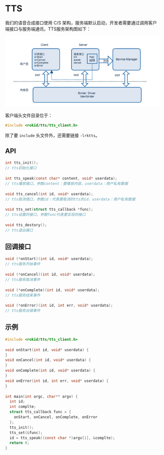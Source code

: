 # TTS

我们的语音合成接口使用 C/S 架构，服务端默认启动，开发者需要通过调用客户端接口与服务端通讯，TTS服务架构图如下：

![Tts_Architecture](../../files/Tts_Architecture.png)

客户端头文件目录位于：

```c
#include <rokid/tts/tts_client.h>
```

除了要 `include` 头文件外，还需要链接 `-lrktts`。

## API

```c
int tts_init(); 
// tts初始化接口

int tts_speak(const char* content, void* userdata); 
// tts播放接口，参数content：要播放内容，userdata：用户私有数据

void tts_cancel(int id, void* userdata);
// tts取消借口，参数id：代表要取消的tts的id，userdata：用户私有数据

void tts_set(struct tts_callback *func);
// tts设置的接口，参数func代表要实现的接口

void tts_destory();
// tts退出接口
```

## 回调接口

```c
void (*onStart)(int id, void* userdata);
// tts服务开始事件

void (*onCancel)(int id, void* userdata);
// tts服务取消事件

void (*onComplete)(int id, void* userdata);
// tts服务结束事件

void (*onError)(int id, int err, void* userdata);
// tts服务出错事件
```

## 示例

```c
#include <rokid/tts/tts_client.h>

void onStart(int id, void* userdata) {
}
void onCancel(int id, void* userdata) {
}
void onComplete(int id, void* userdata) {
}
void onError(int id, int err, void* userdata) {
}

int main(int argc, char** argv) {
  int id;
  int complte;
  struct tts_callback func = {
    onStart, onCancel, onComplete, onError
  };
  tts_init();
  tts_set(&func);
  id = tts_speak((const char *)argv[1], &complte);
  return 0;
}
```


